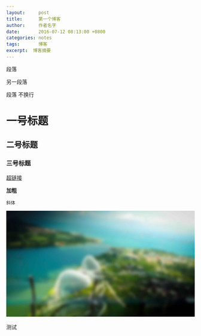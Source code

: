 ```yaml
---
layout:     post
title:      第一个博客
author:     作者名字
date:       2016-07-12 08:13:00 +0800
categories: notes
tags:       博客
excerpt:  博客摘要
---
```


段落

另一段落

段落
不换行

# 一号标题
## 二号标题
### 三号标题

[超链接](http://www.baidu.com)

**加粗**

``斜体``

![图片](/images/header-bg.jpg)

测试